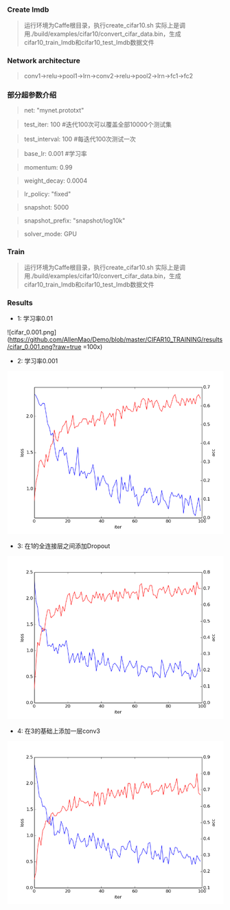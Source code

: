 ### Create lmdb

> 运行环境为Caffe根目录，执行create_cifar10.sh 实际上是调用./build/examples/cifar10/convert_cifar_data.bin，生成cifar10_train_lmdb和cifar10_test_lmdb数据文件

### Network architecture

> conv1->relu->pool1->lrn->conv2->relu->pool2->lrn->fc1->fc2

### 部分超参数介绍
> net: "mynet.prototxt"

> test_iter: 100  #迭代100次可以覆盖全部10000个测试集

> test_interval: 100  #每迭代100次测试一次

> base_lr: 0.001  #学习率

> momentum: 0.99

> weight_decay: 0.0004

> lr_policy: "fixed"

> snapshot: 5000

> snapshot_prefix: "snapshot/log10k"

> solver_mode: GPU

### Train

> 运行环境为Caffe根目录，执行create_cifar10.sh 实际上是调用./build/examples/cifar10/convert_cifar_data.bin，生成cifar10_train_lmdb和cifar10_test_lmdb数据文件

### Results

* 1: 学习率0.01

![cifar_0.001.png](https://github.com/AllenMao/Demo/blob/master/CIFAR10_TRAINING/results/cifar_0.001.png?raw=true =100x)

* 2: 学习率0.001

![cifar_0.0001.png](https://github.com/AllenMao/Demo/blob/master/CIFAR10_TRAINING/results/cifar_0.0001.png?raw=true)

* 3: 在1的全连接层之间添加Dropout

![cifar_0.001_dropout.png](https://github.com/AllenMao/Demo/blob/master/CIFAR10_TRAINING/results/cifar_0.001_dropout.png?raw=true)

* 4: 在3的基础上添加一层conv3

![cifar_0.001_conv3.png](https://github.com/AllenMao/Demo/blob/master/CIFAR10_TRAINING/results/cifar_0.001_conv3.png?raw=true)

